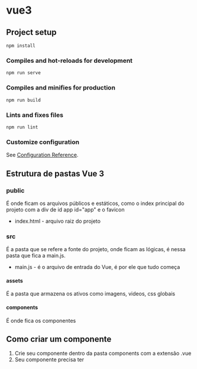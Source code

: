 # vue3

## Project setup
```
npm install
```

### Compiles and hot-reloads for development
```
npm run serve
```

### Compiles and minifies for production
```
npm run build
```

### Lints and fixes files
```
npm run lint
```

### Customize configuration
See [Configuration Reference](https://cli.vuejs.org/config/).



## Estrutura de pastas Vue 3

### public
É onde ficam os arquivos públicos e estáticos, como o index principal do projeto com a div de id app id="app" e o favicon
* index.html - arquivo raiz do projeto

### src
É a pasta que se refere a fonte do projeto, onde ficam as lógicas, é nessa pasta que fica a main.js.
* main.js - é o arquivo de entrada do Vue, é por ele que tudo começa

#### assets
É a pasta que armazena os ativos como imagens, videos, css globais

#### components
É onde fica os componentes

## Como criar um componente

1. Crie seu componente dentro da pasta components com a extensão .vue
2. Seu componente precisa ter <template> <script> <style>

## Como importar um component dentro do outro

1. No <template> chame o componente assim <NomeDoComponente/>
2. No <scrip> importe ele assim import NomeDoComponente from './components/NomeDoComponente.vue'
3. Ainda no <script> no export que representa o objeto de itens do componente exporte ele assim export default { components: { NomeDoComponente } }

## Diretivas

* As diretivas são as instruções que o vue da para os elementos HTML e os componentes e elas começam com v-

#### Diretivas condicionais

* v-show - é para exibição, se for false o elemento vai existir, mas ele vai adicionar display none

* v-if - também é para exibição, se for false ele vai remover o elemento da DOM

* v-else-if - quando a condição dele for verdadeira ele irá exibir

* v-else - quando não for nenhuma das condições do if ou else if ele irá exibir

## Variáveis

* Para criar uma variável você vai adicionar o objeto de conteúdo do componente a função data(){ return { variavel: 'valor da variavel' } }